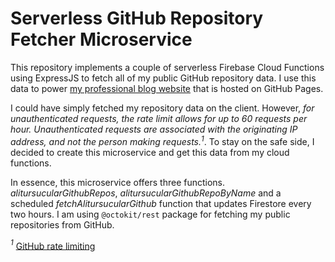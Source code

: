 # Serverless GitHub Repository Fetcher Microservice

This repository implements a couple of serverless Firebase Cloud Functions using ExpressJS to fetch all of my public GitHub repository data. I use this data to power [my professional blog website](https://alitursucular.github.io/) that is hosted on GitHub Pages.

I could have simply fetched my repository data on the client. However, _for unauthenticated requests, the rate limit allows for up to 60 requests per hour. Unauthenticated requests are associated with the originating IP address, and not the person making requests.<sup>1</sup>_. To stay on the safe side, I decided to create this microservice and get this data from my cloud functions.

In essence, this microservice offers three functions. _alitursucularGithubRepos_, _alitursucularGithubRepoByName_ and a scheduled _fetchAlitursucularGithub_ function that updates Firestore every two hours. I am using `@octokit/rest` package for fetching my public repositories from GitHub.

_<sup>1</sup>_ [GitHub rate limiting](https://docs.github.com/en/rest/overview/resources-in-the-rest-api?apiVersion=2022-11-28#rate-limiting)
